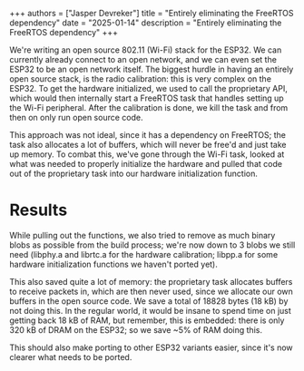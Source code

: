 +++
authors = ["Jasper Devreker"]
title = "Entirely eliminating the FreeRTOS dependency"
date = "2025-01-14"
description = "Entirely eliminating the FreeRTOS dependency"
+++

We're writing an open source 802.11 (Wi-Fi) stack for the ESP32. We can currently already connect to an open network, and we can even set the ESP32 to be an open network itself. The biggest hurdle in having an entirely open source stack, is the radio calibration: this is very complex on the ESP32. To get the hardware initialized, we used to call the proprietary API, which would then internally start a FreeRTOS task that handles setting up the Wi-Fi peripheral. After the calibration is done, we kill the task and from then on only run open source code.

This approach was not ideal, since it has a dependency on FreeRTOS; the task also allocates a lot of buffers, which will never be free'd and just take up memory. To combat this, we've gone through the Wi-Fi task, looked at what was needed to properly initialize the hardware and pulled that code out of the proprietary task into our hardware initialization function.

# Results

While pulling out the functions, we also tried to remove as much binary blobs as possible from the build process; we're now down to 3 blobs we still need (libphy.a and librtc.a for the hardware calibration; libpp.a for some hardware initialization functions we haven't ported yet).

This also saved quite a lot of memory: the proprietary task allocates buffers to receive packets in, which are then never used, since we allocate our own buffers in the open source code. We save a total of 18828 bytes (18 kB) by not doing this. In the regular world, it would be insane to spend time on just getting back 18 kB of RAM, but remember, this is embedded: there is only 320 kB of DRAM on the ESP32; so we save ~5% of RAM doing this.

This should also make porting to other ESP32 variants easier, since it's now clearer what needs to be ported.
